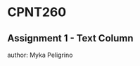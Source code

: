 # CPNT260

## Assignment 1 - Text Column

author: Myka Peligrino

<!--- insert link of GH pages>

Attributions
starter code template: 
https://www.freecodecamp.org/news/html-starter-template-a-basic-html5-boilerplate-for-index-html/